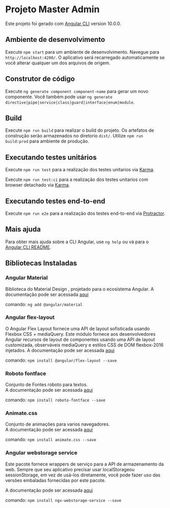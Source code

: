 # Projeto Master Admin

Este projeto foi gerado com [Angular CLI](https://github.com/angular/angular-cli) version 10.0.0.

## Ambiente de desenvolvimento

Execute `npm start` para um ambiente de desenvolvimento. Navegue para `http://localhost:4200/`. O aplicativo será recarregado automaticamente se você alterar qualquer um dos arquivos de origem.

## Construtor de código

Execute `ng generate component component-name` para gerar um novo componente. Você também pode usar `ng generate directive|pipe|service|class|guard|interface|enum|module`.

## Build

Execute `npm run build` para realizar o  build do projeto. Os artefatos de construção serão armazenados no diretorio `dist/`. Utilize `npm run build:prod` para ambiente de produção.

## Executando testes unitários

Execute `npm run test` para a realização dos testes unitarios via [Karma](https://karma-runner.github.io).

Execute `npm run test:ci` para a realização dos testes unitarios com browser detachado via [Karma](https://karma-runner.github.io).

## Executando testes end-to-end 

Execute `npm run e2e` para a realização dos testes end-to-end via [Protractor](http://www.protractortest.org/).

## Mais ajuda

Para obter mais ajuda sobre a CLI Angular, use `ng help` ou vá para o [Angular CLI README](https://github.com/angular/angular-cli/blob/master/README.md).

## Bibliotecas Instaladas

### Angular Material
Biblioteca do Material Design , projetado para o ecosistema Angular.
A documentação pode ser acessada [aqui](https://material.angular.io/)
    
   comando: `ng add @angular/material`
    
### Angular flex-layout
O Angular Flex Layout fornece uma API de layout sofisticada usando Flexbox CSS + mediaQuery.
Este módulo fornece aos desenvolvedores Angular recursos de layout de componentes usando uma API de layout customizada,
observáveis mediaQuery e estilos CSS de DOM flexbox-2016 injetados.
A documentação pode ser acessada [aqui](https://github.com/angular/flex-layout#readme)
    
   comando: `npm install @angular/flex-layout --save`    
    
### Roboto fontface
Conjunto de Fontes roboto para textos.      
A documentação pode ser acessada [aqui](https://github.com/choffmeister/roboto-fontface-bower)
    
   comando: `npm install roboto-fontface --save`
    
### Animate.css
Conjunto de animações para varios navegadores.      
A documentação pode ser acessada [aqui](https://github.com/animate-css/animate.css?files=1)
    
   comando: `npm install animate.css --save`
    
### Angular webstorage service
Este pacote fornece wrappers de serviço para a API de armazenamento da web.
Sempre que seu aplicativo precisar usar localStorageou sessionStorage, em vez de usá-los diretamente,
você pode fazer uso das versões embaladas fornecidas por este pacote.

A documentação pode ser acessada [aqui](https://github.com/dscheerens/ngx-webstorage-service)
    
   comando: `npm install ngx-webstorage-service --save`
